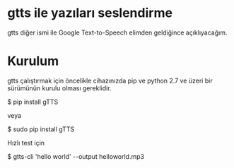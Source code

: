 # gtts ile yazıları seslendirme
<p>
gtts diğer ismi ile Google Text-to-Speech elimden geldiğince açıklıyacağım.
<p>

# Kurulum
<p> 
gtts çalıştırmak için öncelikle cihazınızda pip ve python 2.7 ve üzeri bir sürümünün kurulu olması gereklidir.
</p>

$ pip install gTTS

veya

$ sudo pip install gTTS

Hızlı test için 

$ gtts-cli 'hello world' --output helloworld.mp3

